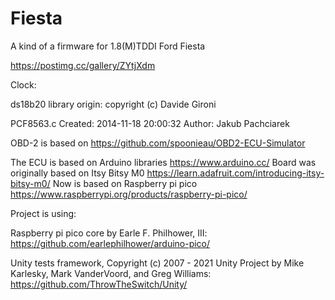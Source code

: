 # Fiesta

A kind of a firmware for 1.8(M)TDDI Ford Fiesta

https://postimg.cc/gallery/ZYtjXdm

Clock:

ds18b20 library origin:
copyright (c) Davide Gironi

PCF8563.c
Created: 2014-11-18 20:00:32
Author: Jakub Pachciarek

OBD-2 is based on https://github.com/spoonieau/OBD2-ECU-Simulator

The ECU is based on Arduino libraries https://www.arduino.cc/
Board was originally based on Itsy Bitsy M0 https://learn.adafruit.com/introducing-itsy-bitsy-m0/
Now is based on Raspberry pi pico https://www.raspberrypi.org/products/raspberry-pi-pico/

Project is using:

Raspberry pi pico core by Earle F. Philhower, III:
https://github.com/earlephilhower/arduino-pico/

Unity tests framework, Copyright (c) 2007 - 2021 Unity Project by Mike Karlesky, Mark VanderVoord, and Greg Williams:
https://github.com/ThrowTheSwitch/Unity/
